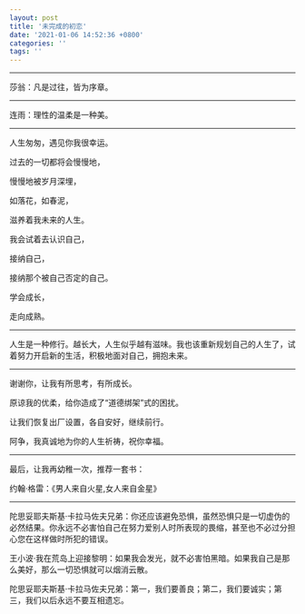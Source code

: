 ```yaml
---
layout: post
title: '未完成的初恋'
date: '2021-01-06 14:52:36 +0800'
categories: ''
tags: ''
---
```

- - -

莎翁：凡是过往，皆为序章。

- - -

连雨：理性的温柔是一种美。

- - -

人生匆匆，遇见你我很幸运。

过去的一切都将会慢慢地，

慢慢地被岁月深埋，

如落花，如春泥，

滋养着我未来的人生。

我会试着去认识自己，

接纳自己，

接纳那个被自己否定的自己。

学会成长，

走向成熟。

- - -

人生是一种修行。越长大，人生似乎越有滋味。我也该重新规划自己的人生了，试着努力开启新的生活，积极地面对自己，拥抱未来。

- - -

谢谢你，让我有所思考，有所成长。

原谅我的优柔，给你造成了“道德绑架”式的困扰。

让我们恢复出厂设置，各自安好，继续前行。

阿争，我真诚地为你的人生祈祷，祝你幸福。

- - -

最后，让我再幼稚一次，推荐一套书：

约翰·格雷：《男人来自火星,女人来自金星》

- - -

陀思妥耶夫斯基·卡拉马佐夫兄弟：你还应该避免恐惧，虽然恐惧只是一切虚伪的必然结果。你永远不必害怕自己在努力爱别人时所表现的畏缩，甚至也不必过分担心您在这样做时所犯的错误。

王小波·我在荒岛上迎接黎明：如果我会发光，就不必害怕黑暗。如果我自己是那么美好，那么一切恐惧就可以烟消云散。

陀思妥耶夫斯基·卡拉马佐夫兄弟：第一，我们要善良；第二，我们要诚实；第三，我们以后永远不要互相遗忘。
